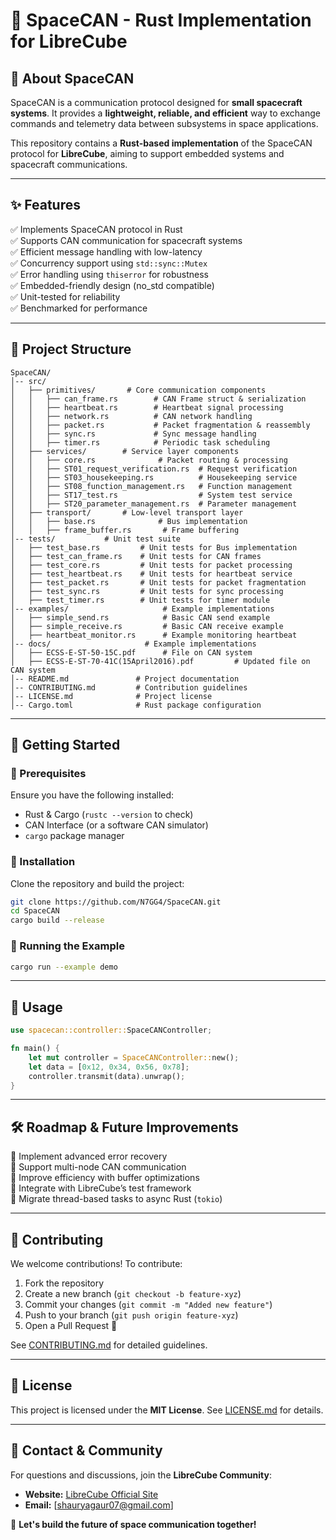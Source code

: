 # 🚀 SpaceCAN - Rust Implementation for LibreCube

## **🔹 About SpaceCAN**
SpaceCAN is a communication protocol designed for **small spacecraft systems**. It provides a **lightweight, reliable, and efficient** way to exchange commands and telemetry data between subsystems in space applications.

This repository contains a **Rust-based implementation** of the SpaceCAN protocol for **LibreCube**, aiming to support embedded systems and spacecraft communications.

---

## **✨ Features**
✅ Implements SpaceCAN protocol in Rust  
✅ Supports CAN communication for spacecraft systems  
✅ Efficient message handling with low-latency  
✅ Concurrency support using `std::sync::Mutex`  
✅ Error handling using `thiserror` for robustness  
✅ Embedded-friendly design (no_std compatible)  
✅ Unit-tested for reliability  
✅ Benchmarked for performance  

---

## **📌 Project Structure**
```
SpaceCAN/
│-- src/
│   ├── primitives/       # Core communication components
│   │   ├── can_frame.rs        # CAN Frame struct & serialization
│   │   ├── heartbeat.rs        # Heartbeat signal processing
│   │   ├── network.rs          # CAN network handling
│   │   ├── packet.rs           # Packet fragmentation & reassembly
│   │   ├── sync.rs             # Sync message handling
│   │   ├── timer.rs            # Periodic task scheduling
│   ├── services/        # Service layer components
│   │   ├── core.rs              # Packet routing & processing
│   │   ├── ST01_request_verification.rs  # Request verification
│   │   ├── ST03_housekeeping.rs          # Housekeeping service
│   │   ├── ST08_function_management.rs   # Function management
│   │   ├── ST17_test.rs                  # System test service
│   │   ├── ST20_parameter_management.rs  # Parameter management
│   ├── transport/       # Low-level transport layer
│   │   ├── base.rs              # Bus implementation
│   │   ├── frame_buffer.rs       # Frame buffering
│-- tests/           # Unit test suite
│   ├── test_base.rs         # Unit tests for Bus implementation
│   ├── test_can_frame.rs    # Unit tests for CAN frames
│   ├── test_core.rs         # Unit tests for packet processing
│   ├── test_heartbeat.rs    # Unit tests for heartbeat service
│   ├── test_packet.rs       # Unit tests for packet fragmentation
│   ├── test_sync.rs         # Unit tests for sync processing
│   ├── test_timer.rs        # Unit tests for timer module
│-- examples/                     # Example implementations
│   ├── simple_send.rs            # Basic CAN send example
│   ├── simple_receive.rs         # Basic CAN receive example
│   ├── heartbeat_monitor.rs      # Example monitoring heartbeat
│-- docs/                     # Example implementations
│   ├── ECSS-E-ST-50-15C.pdf      # File on CAN system
│   ├── ECSS-E-ST-70-41C(15April2016).pdf         # Updated file on CAN system
│-- README.md               # Project documentation
│-- CONTRIBUTING.md         # Contribution guidelines
│-- LICENSE.md              # Project license
│-- Cargo.toml              # Rust package configuration

```

---

## **🚀 Getting Started**

### **🔹 Prerequisites**
Ensure you have the following installed:
- Rust & Cargo (`rustc --version` to check)
- CAN Interface (or a software CAN simulator)
- `cargo` package manager

### **🔹 Installation**
Clone the repository and build the project:
```sh
git clone https://github.com/N7GG4/SpaceCAN.git
cd SpaceCAN
cargo build --release
```

### **🔹 Running the Example**
```sh
cargo run --example demo
```

---

## **📡 Usage**
```rust
use spacecan::controller::SpaceCANController;

fn main() {
    let mut controller = SpaceCANController::new();
    let data = [0x12, 0x34, 0x56, 0x78];
    controller.transmit(data).unwrap();
}
```

---

## **🛠 Roadmap & Future Improvements**
📌 Implement advanced error recovery  
📌 Support multi-node CAN communication  
📌 Improve efficiency with buffer optimizations  
📌 Integrate with LibreCube’s test framework  
📌 Migrate thread-based tasks to async Rust (`tokio`)  

---

## **📜 Contributing**
We welcome contributions! To contribute:
1. Fork the repository
2. Create a new branch (`git checkout -b feature-xyz`)
3. Commit your changes (`git commit -m "Added new feature"`)
4. Push to your branch (`git push origin feature-xyz`)
5. Open a Pull Request 🚀

See [CONTRIBUTING.md](CONTRIBUTING.md) for detailed guidelines.

---

## **📄 License**
This project is licensed under the **MIT License**. See [LICENSE.md](LICENSE.md) for details.

---

## **📢 Contact & Community**
For questions and discussions, join the **LibreCube Community**:
- **Website:** [LibreCube Official Site](https://librecube.gitlab.io/)
- **Email:** [shauryagaur07@gmail.com]

🚀 **Let's build the future of space communication together!**
